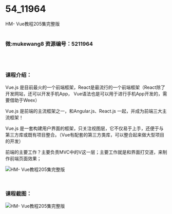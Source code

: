 # 54_11964
HM- Vue教程205集完整版
<br/></br>
<h3>微:mukewang8 资源编号：5211964</h3>
<br/></br>
<h3>课程介绍：</h3>
<p>Vue.js 是目前最火的一个前端框架，React是最流行的一个前端框架（React除了开发网站，还可以开发手机App， Vue语法也是可以用于进行手机App开发的，需要借助于Weex）</p>
<p>Vue.js 是前端的主流框架之一，和Angular.js、React.js 一起，并成为前端三大主流框架！</p>
<p>Vue.js 是一套构建用户界面的框架，只关注视图层，它不仅易于上手，还便于与第三方库或既有项目整合。（Vue有配套的第三方类库，可以整合起来做大型项目的开发）</p>
<p>前端的主要工作？主要负责MVC中的V这一层；主要工作就是和界面打交道，来制作前端页面效果；</p>
<p><img src="https://www.ko996.com/wp-content/uploads/img/2020/04/2-38-300x175.png" alt="HM- Vue教程205集完整版"></p>
<p>&nbsp;</p>
<h3>课程截图：</h3>
<p><img src="https://www.ko996.com/wp-content/uploads/img/2020/04/1-39.png" alt="HM- Vue教程205集完整版"></p>
<p>&nbsp;</p>
